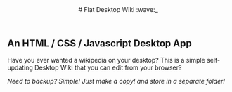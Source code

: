 <header>
# Flat Desktop Wiki :wave:_
</header>


## An HTML / CSS / Javascript Desktop App
Have you ever wanted a wikipedia on your desktop? This is a simple self-updating Desktop Wiki that you can edit from your browser? 

_Need to backup? Simple! Just make a copy! and store in a separate folder!_


